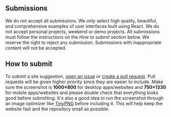 ## Submissions
We do not accept all submissions. We only select high quality, beautiful, and comprehensive examples of user interfaces built using React. We do not accept personal projects, weekend or demo projects. All submissions must follow the instructions on the *How to submit* section below. We reserve the right to reject any submission. Submissions with inappropriate content will not be accepted.

## How to submit
To submit a site suggestion, [open an issue](https://github.com/getblimp/built-with-react/issues/new) or [create a pull request](https://github.com/GetBlimp/built-with-react). Pull requests will be given higher priority since they are easier to include. Make sure the screenshot is **1000×800** for desktop apps/websites and **750×1330** for mobile apps/websites and please double check that everything looks good before submitting. It's also a good idea to run the screenshot through an image optimizer like [TinyPNG](https://tinypng.com/) before including it. This will help keep the website fast and the repository small as possible.
